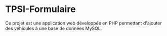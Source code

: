 # TPSI-Formulaire
Ce projet est une application web développée en PHP permettant d'ajouter des véhicules à une base de données MySQL.
